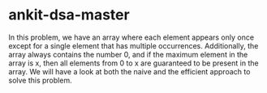# ankit-dsa-master

In this problem, 
we have an array where each element appears only once 
except for a single element that has multiple occurrences. 
Additionally, the array always contains the number 0, 
and if the maximum element in the array is x, 
then all elements from 0 to x are guaranteed to be present in the array. 
We will have a look at both the naive and the efficient approach to solve this problem.
